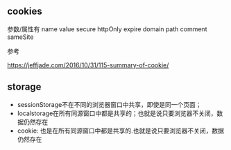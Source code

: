 ## cookies

参数/属性有 name value secure httpOnly expire domain path comment sameSite

参考

<https://jeffjade.com/2016/10/31/115-summary-of-cookie/>

## storage

- sessionStorage不在不同的浏览器窗口中共享，即使是同一个页面；
- localstorage在所有同源窗口中都是共享的；也就是说只要浏览器不关闭，数据仍然存在
- cookie: 也是在所有同源窗口中都是共享的.也就是说只要浏览器不关闭，数据仍然存在